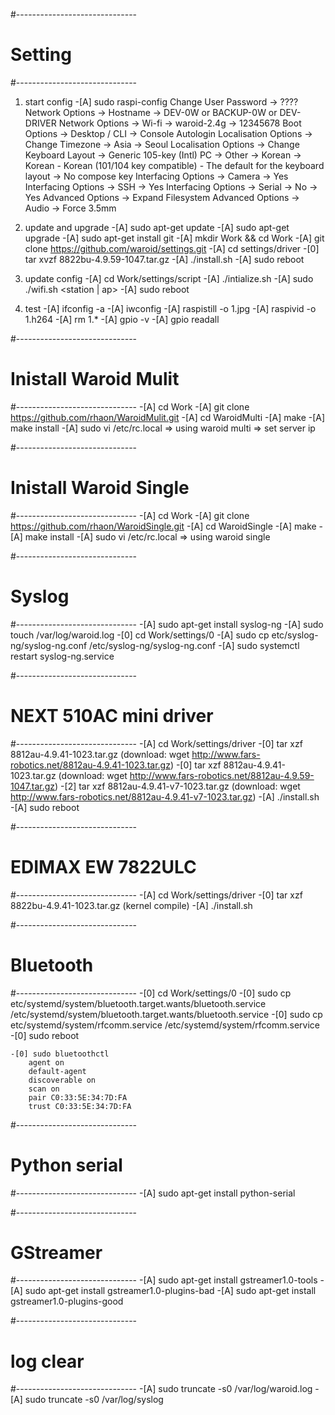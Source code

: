 ﻿#------------------------------
#	Setting
#------------------------------
1. start config
	-[A] sudo raspi-config
		Change User Password -> ????
		Network Options -> Hostname -> DEV-0W or BACKUP-0W or DEV-DRIVER
		Network Options -> Wi-fi -> waroid-2.4g -> 12345678 
		Boot Options -> Desktop / CLI -> Console Autologin
		Localisation Options -> Change Timezone -> Asia -> Seoul
		Localisation Options -> Change Keyboard Layout -> Generic 105-key (Intl) PC -> Other -> Korean -> Korean - Korean (101/104 key compatible) - The default for the keyboard layout -> No compose key
		Interfacing Options -> Camera -> Yes
		Interfacing Options -> SSH -> Yes
		Interfacing Options -> Serial -> No -> Yes
		Advanced Options -> Expand Filesystem
		Advanced Options -> Audio -> Force 3.5mm
	
2. update and upgrade
	-[A] sudo apt-get update
	-[A] sudo apt-get upgrade
	-[A] sudo apt-get install git
	-[A] mkdir Work && cd Work
	-[A] git clone https://github.com/waroid/settings.git
	-[A] cd settings/driver
	-[0] tar xvzf 8822bu-4.9.59-1047.tar.gz
	-[A] ./install.sh
	-[A] sudo reboot

3. update config
	-[A] cd Work/settings/script
	-[A] ./intialize.sh
	-[A] sudo ./wifi.sh <station | ap>
	-[A] sudo reboot
	
4. test
	-[A] ifconfig -a
	-[A] iwconfig
	-[A] raspistill -o 1.jpg
	-[A] raspivid -o 1.h264
	-[A] rm 1.*
	-[A] gpio -v
	-[A] gpio readall
	

#------------------------------
#	Inistall Waroid Mulit 
#------------------------------
	-[A] cd Work
	-[A] git clone https://github.com/rhaon/WaroidMulit.git
	-[A] cd WaroidMulti
	-[A] make
	-[A] make install
	-[A] sudo vi /etc/rc.local
		=> using waroid multi
		=> set server ip
		
#------------------------------
#	Inistall Waroid Single 
#------------------------------
	-[A] cd Work
	-[A] git clone https://github.com/rhaon/WaroidSingle.git
	-[A] cd WaroidSingle
	-[A] make
	-[A] make install
	-[A] sudo vi /etc/rc.local
		=> using waroid single

#------------------------------
#	Syslog
#------------------------------
	-[A] sudo apt-get install syslog-ng
	-[A] sudo touch /var/log/waroid.log
	-[0] cd Work/settings/0
	-[A] sudo cp etc/syslog-ng/syslog-ng.conf /etc/syslog-ng/syslog-ng.conf
	-[A] sudo systemctl restart syslog-ng.service

#------------------------------	
#	NEXT 510AC mini driver
#------------------------------
	-[A] cd Work/settings/driver
	-[0] tar xzf 8812au-4.9.41-1023.tar.gz (download: wget http://www.fars-robotics.net/8812au-4.9.41-1023.tar.gz)
	-[0] tar xzf 8812au-4.9.41-1023.tar.gz (download: wget http://www.fars-robotics.net/8812au-4.9.59-1047.tar.gz)
	-[2] tar xzf 8812au-4.9.41-v7-1023.tar.gz (download: wget http://www.fars-robotics.net/8812au-4.9.41-v7-1023.tar.gz)
	-[A] ./install.sh
	-[A] sudo reboot
	
#------------------------------
#	EDIMAX EW 7822ULC
#------------------------------
	-[A] cd Work/settings/driver
	-[0] tar xzf 8822bu-4.9.41-1023.tar.gz (kernel compile)
	-[A] ./install.sh
	
#------------------------------
#	Bluetooth
#------------------------------
	-[0] cd Work/settings/0
	-[0] sudo cp etc/systemd/system/bluetooth.target.wants/bluetooth.service /etc/systemd/system/bluetooth.target.wants/bluetooth.service
	-[0] sudo cp etc/systemd/system/rfcomm.service /etc/systemd/system/rfcomm.service
	-[0] sudo reboot
	
	-[0] sudo bluetoothctl
		agent on
		default-agent
		discoverable on
		scan on
		pair C0:33:5E:34:7D:FA
		trust C0:33:5E:34:7D:FA
	
#------------------------------
# Python serial
#------------------------------
	-[A] sudo apt-get install python-serial

#------------------------------	
# GStreamer
#------------------------------
	-[A] sudo apt-get install gstreamer1.0-tools
	-[A] sudo apt-get install gstreamer1.0-plugins-bad
	-[A] sudo apt-get install gstreamer1.0-plugins-good

#------------------------------
# log clear
#------------------------------
	-[A] sudo truncate -s0 /var/log/waroid.log
	-[A] sudo truncate -s0 /var/log/syslog
	